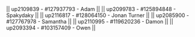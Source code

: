 || up2109839 - #127937793 - Adam ||
|| up2099783 - #125894848 - Spakydaky ||
|| up2116817 - #128064150 - Jonan Turner ||
|| up2085900 - #127767978 - Samantha ||
|| up2110995 - #119620236 - Damon ||
|| up2093394 - #103157409 - Owen ||
